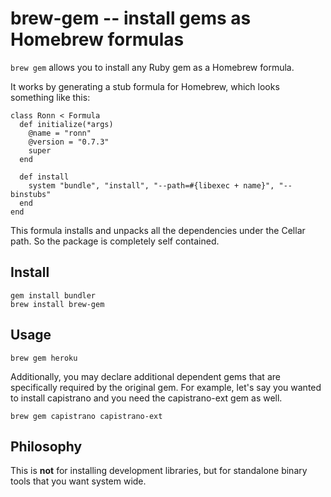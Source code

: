 brew-gem -- install gems as Homebrew formulas
=============================================

`brew gem` allows you to install any Ruby gem as a Homebrew formula.

It works by generating a stub formula for Homebrew, which looks something like this:

    class Ronn < Formula
      def initialize(*args)
        @name = "ronn"
        @version = "0.7.3"
        super
      end

      def install
        system "bundle", "install", "--path=#{libexec + name}", "--binstubs"
      end
    end

This formula installs and unpacks all the dependencies under the Cellar path. So the package is completely self contained.

Install
-------

    gem install bundler
    brew install brew-gem

Usage
-----

    brew gem heroku

Additionally, you may declare additional dependent gems that are
specifically required by the original gem. For example, let's say you
wanted to install capistrano and you need the capistrano-ext gem as
well.

    brew gem capistrano capistrano-ext

Philosophy
----------

This is **not** for installing development libraries, but for standalone binary tools that you want system wide.
